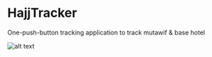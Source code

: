 # HajjTracker
One-push-button tracking application to track mutawif &amp; base hotel

![alt text](https://imgur.com/IrqNx5b.png)


